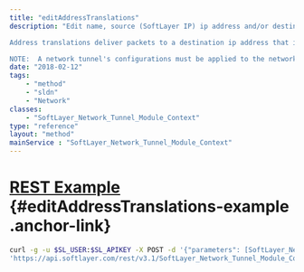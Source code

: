 ```yaml
---
title: "editAddressTranslations"
description: "Edit name, source (SoftLayer IP) ip address and/or destination (Customer IP) ip address for existing address translations for a network tunnel. 

Address translations deliver packets to a destination ip address that is on a customer (remote) subnet. 

NOTE:  A network tunnel's configurations must be applied to the network device in order for an address translation to be modified. "
date: "2018-02-12"
tags:
    - "method"
    - "sldn"
    - "Network"
classes:
    - "SoftLayer_Network_Tunnel_Module_Context"
type: "reference"
layout: "method"
mainService : "SoftLayer_Network_Tunnel_Module_Context"
---
```


# [REST Example](#editAddressTranslations-example) <a href="/article/rest/"><i class="fas fa-question"></i></a> {#editAddressTranslations-example .anchor-link} 
```bash
curl -g -u $SL_USER:$SL_APIKEY -X POST -d '{"parameters": [SoftLayer_Network_Tunnel_Module_Context_Address_Translation]}' \
'https://api.softlayer.com/rest/v3.1/SoftLayer_Network_Tunnel_Module_Context/{SoftLayer_Network_Tunnel_Module_ContextID}/editAddressTranslations'
```
